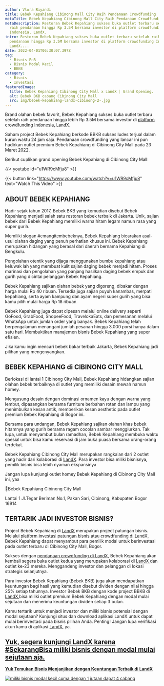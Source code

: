 ```yaml
---
author: Vlora Riyandi
title: Bebek Kepahiang Cibinong Mall City Raih Pendanaan Crowdfunding | LandX
metaTitle: Bebek Kepahiang Cibinong Mall City Raih Pendanaan Crowdfunding | LandX
metaDescription: Restoran Bebek Kepahiang sukses buka outlet terbaru setelah
  raih pendanaan hingga Rp 3.5M bersama investor di platform crowdfunding
  Indonesia, LandX.
intro: Restoran Bebek Kepahiang sukses buka outlet terbaru setelah raih
  pendanaan hingga Rp 3.5M bersama investor di platform crowdfunding Indonesia,
  LandX....
date: 2022-04-01T06:30:07.397Z
tag:
  - Bisnis FnB
  - Bisnis Modal Kecil
  - BBKB
category:
  - Bisnis
  - Investasi
featuredImage:
  title: Bebek Kepahiang Cibinong City Mall x LandX | Grand Opening.
  alt: Bebek BKB cabang Cibinong City Mall
  src: img/bebek-kepahiang-landx-cibinong-2-.jpg
---
```

Brand olahan bebek favorit, Bebek Kepahiang sukses buka outlet terbaru setelah raih pendanaan hingga lebih Rp 3.5M bersama investor di [platform crowdfunding Indonesia, LandX](https://landx.id/).

Saham project Bebek Kepahiang berkode BBKB sukses ludes terjual dalam kurun waktu 24 jam saja. Pendanaan crowdfunding yang lancar ini pun hadirkan outlet premium Bebek Kepahiang di Cibinong City Mall pada 23 Maret 2022.

Berikut cuplikan grand opening Bebek Kepahiang di Cibinong City Mall

{{< youtube id="u1WR9cMfju8" >}}

{{< button link="https://www.youtube.com/watch?v=u1WR9cMfju8" text="Watch This Video" >}}

## ABOUT BEBEK KEPAHIANG

Hadir sejak tahun 2017, Bebek BKB yang kemudian disebut Bebek Kepahiang menjadi salah satu restoran bebek terbaik di Jakarta. Unik, sajian bebek dari Bebek Kepahiang memiliki warna hitam legam namun rasa yang super gurih.

Memiliki slogan #emangitembebeknya, Bebek Kepahiang bicarakan asal-usul olahan daging yang penuh perhatian khusus ini. Bebek Kepahiang merupakan hidangan yang berasal dari daerah bernama Kepahiang di Bengkulu. 

Pengolahan otentik yang dijaga menggunakan bumbu kepahiang atau keluwak lah yang membuat kulit sajian daging bebek menjadi hitam. Proses marinasi dan pengolahan yang panjang hasilkan daging bebek empuk dan gurih yang dicintai pelanggan Bebek Kepahiang.

Bebek Kepahiang sajikan olahan bebek yang digoreng, dibakar dengan harga mulai Rp 40 ribuan. Tersedia juga sajian puyuh kanambas, merpati kepahiang, serta ayam kampung dan ayam negeri super gurih yang bisa kamu pilih mulai harga Rp 18 ribuan.

Bebek Kepahiang juga dapat dipesan melalui online delivery seperti GoFood, GrabFood, ShopeeFood, TravelokaEats, dan pemesanan melalui WhatsApp untuk jumlah order yang banyak. Bebek Kepahiang telah berpengalaman menangani jumlah pesanan hingga 3.000 porsi hanya dalam satu hari. Membuktikan manajemen bisnis Bebek Kepahiang yang super efisien.

Jika kamu ingin mencari bebek bakar terbaik Jakarta, Bebek Kepahiang jadi pilihan yang mengenyangkan.

## BEBEK KEPAHIANG di CIBINONG CITY MALL

Berlokasi di lantai 1 Cibinong City Mall, Bebek Kepahiang hidangkan sajian olahan bebek terbaiknya di outlet yang memiliki desain mewah namun homey. 

Mengusung desain dengan dominasi ornamen kayu dengan warna yang lembut, dipasangkan bersama furniture berbahan rotan dan lampu yang menimbulkan kesan antik, memberikan kesan aesthetic pada outlet premium Bebek Kepahiang di Bogor ini.

Bersama para undangan, Bebek Kepahiang sajikan olahan khas bebek hitamnya yang gurih bersama ragam cocolan sambar menggiurkan. Tak lupa, untuk menyambut bulan ramadhan, Bebek Kepahiang membuka waktu spesial untuk bisa kamu reservasi di jam buka puasa bersama orang-orang terdekat.  

Bebek Kepahiang Cibinong City Mall merupakan rangkaian dari 2 outlet yang hadir dari kolaborasi di [LandX](https://landx.id/). Para investor bisa miliki bisnisnya, pemilik bisnis bisa lebih nyaman ekspansinya. 

Jangan lupa kunjungi outlet homey Bebek Kepahiang di Cibinong City Mall ini, yaa 

📍Bebek Kepahiang Cibinong City Mall

Lantai 1 Jl.Tegar Beriman No.1, Pakan Sari, Cibinong, Kabupaten Bogor 16914

## TERTARIK JADI INVESTOR BISNIS?

Project Bebek Kepahiang di [LandX](https://landx.id/) merupakan project patungan bisnis. Melalui [platform investasi patungan bisnis ](https://landx.id/)atau [crowdfunding di LandX](https://landx.id/), Bebek Kepahiang dapat menyambut para pemilik modal untuk berinvestasi pada outlet terbaru di Cibinong City Mall, Bogor. 

Sukses dengan [pendanaan crowdfunding di LandX](https://landx.id/), Bebek Kepahiang akan kembali segera buka outlet kedua yang merupakan kolaborasi di [LandX ](https://landx.id/)dan outlet ke-23 mereka. Menggandeng investor dan pelanggan di lokasi strategis selanjutnya. 

Para investor Bebek Kepahiang (Bebek BKB) juga akan mendapatkan keuntungan bagi hasil yang kemudian disebut dividen dengan nilai hingga 25% setiap tahunnya. Investor Bebek BKB dengan kode project BBKB di [LandX ](https://landx.id/)bisa miliki outlet premium Bebek Kepahiang dengan modal mulai sejutaan dan menerima keuntungan dividen setiap 3 bulan. 

Kamu tertarik untuk menjadi investor dan miliki bisnis potensial dengan modal sejutaan? Kunjungi situs dan download aplikasi LandX untuk dapat mulai berinvestasi pada bisnis pilihan Anda. Penting! Jangan lupa verifikasi akun kamu di aplikasi [LandX](https://landx.id/), ya.

## [Yuk, segera kunjungi LandX karena #SekarangBisa miliki bisnis dengan modal mulai sejutaan aja.](https://landx.id/)

**[Yuk Temukan Bisnis Menjanjikan dengan Keuntungan Terbaik di LandX](https://landx.id/?utm_source=Blog&utm_medium=organic+keyword&utm_campaign=blog&utm_id=Blog)**

[![miliki bisnis modal kecil cuma dengan 1 jutaan dapat 4 cabang ](https://accountgram-production.sfo2.cdn.digitaloceanspaces.com/landx_ghost/2021/11/jadi-owner-bisnis-hanya-1-jutaan-dengan-cuan-yang-sangat-menjanjikan.png)](https://landx.id/?utm_source=Blog&utm_medium=organic+keyword&utm_campaign=blog&utm_id=Blog)